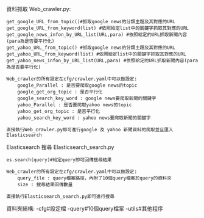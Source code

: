 資料抓取 Web_crawler.py:

    get_google_URL_from_topic()#抓取google news的分類主題及其對應的URL
    get_google_URL_from_keyword(list) #依照給定list中的關鍵字抓取其對應的URL
    get_google_news_infon_by_URL_list(URL,para) #依照給定的URL抓取新聞內容(para為是否要平行化)
    get_yahoo_URL_from_topic() #抓取google news的分類主題及其對應的URL
    get_yahoo_URL_from_keyword(list) #依照給定list中的關鍵字抓取其對應的URL
    get_yahoo_news_infon_by_URL_list(URL,para) #依照給定的URL抓取新聞內容(para為是否要平行化)

    Web_crawler的所有設定在cfg/crawler.yaml中可以做設定:
        google_Parallel : 是否要爬取google news的topic
        google_get_org_topic : 是否平行化
        google_search_key_word : google news要爬取新聞的關鍵字
        yahoo_Parallel : 是否要爬取yahoo news的topic
        yahoo_get_org_topic : 是否平行化
        yahoo_search_key_word : yahoo news要爬取新聞的關鍵字

    直接執行Web_crawler.py即可進行google 及 yahoo 新聞資料的爬取並且匯入Elasticsearch

Elasticsearch 搜尋 Elasticsearch_search.py

    es.search(query)#給定query即可回傳搜尋結果

    Web_crawler的所有設定在cfg/crawler.yaml中可以做設定:
        query_file : query檔案路徑，內附了10個query檔案於query的資料夾
        size : 搜尋結果回傳數量

    直接執行Elasticsearch_search.py即可進行搜尋


資料夾結構:
-cfg#設定檔
-query#10個query檔案
-utils#其他程序


